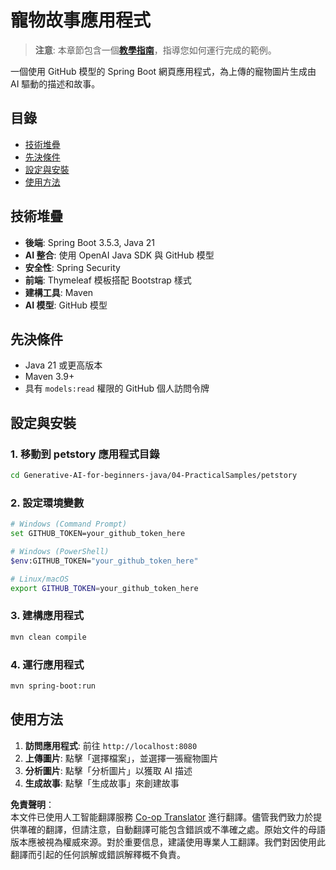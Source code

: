 <!--
CO_OP_TRANSLATOR_METADATA:
{
  "original_hash": "69dffd84127360d3f9446b89de471abe",
  "translation_date": "2025-07-21T16:51:29+00:00",
  "source_file": "04-PracticalSamples/petstory/README.md",
  "language_code": "hk"
}
-->
# 寵物故事應用程式

>**注意**: 本章節包含一個[**教學指南**](./TUTORIAL.md)，指導您如何運行完成的範例。

一個使用 GitHub 模型的 Spring Boot 網頁應用程式，為上傳的寵物圖片生成由 AI 驅動的描述和故事。

## 目錄

- [技術堆疊](../../../../04-PracticalSamples/petstory)
- [先決條件](../../../../04-PracticalSamples/petstory)
- [設定與安裝](../../../../04-PracticalSamples/petstory)
- [使用方法](../../../../04-PracticalSamples/petstory)

## 技術堆疊

- **後端**: Spring Boot 3.5.3, Java 21
- **AI 整合**: 使用 OpenAI Java SDK 與 GitHub 模型
- **安全性**: Spring Security
- **前端**: Thymeleaf 模板搭配 Bootstrap 樣式
- **建構工具**: Maven
- **AI 模型**: GitHub 模型

## 先決條件

- Java 21 或更高版本
- Maven 3.9+
- 具有 `models:read` 權限的 GitHub 個人訪問令牌

## 設定與安裝

### 1. 移動到 petstory 應用程式目錄
```bash
cd Generative-AI-for-beginners-java/04-PracticalSamples/petstory
```

### 2. 設定環境變數
   ```bash
   # Windows (Command Prompt)
   set GITHUB_TOKEN=your_github_token_here
   
   # Windows (PowerShell)
   $env:GITHUB_TOKEN="your_github_token_here"
   
   # Linux/macOS
   export GITHUB_TOKEN=your_github_token_here
   ```

### 3. 建構應用程式
```bash
mvn clean compile
```

### 4. 運行應用程式
```bash
mvn spring-boot:run
```

## 使用方法

1. **訪問應用程式**: 前往 `http://localhost:8080`
2. **上傳圖片**: 點擊「選擇檔案」，並選擇一張寵物圖片
3. **分析圖片**: 點擊「分析圖片」以獲取 AI 描述
4. **生成故事**: 點擊「生成故事」來創建故事

**免責聲明**：  
本文件已使用人工智能翻譯服務 [Co-op Translator](https://github.com/Azure/co-op-translator) 進行翻譯。儘管我們致力於提供準確的翻譯，但請注意，自動翻譯可能包含錯誤或不準確之處。原始文件的母語版本應被視為權威來源。對於重要信息，建議使用專業人工翻譯。我們對因使用此翻譯而引起的任何誤解或錯誤解釋概不負責。